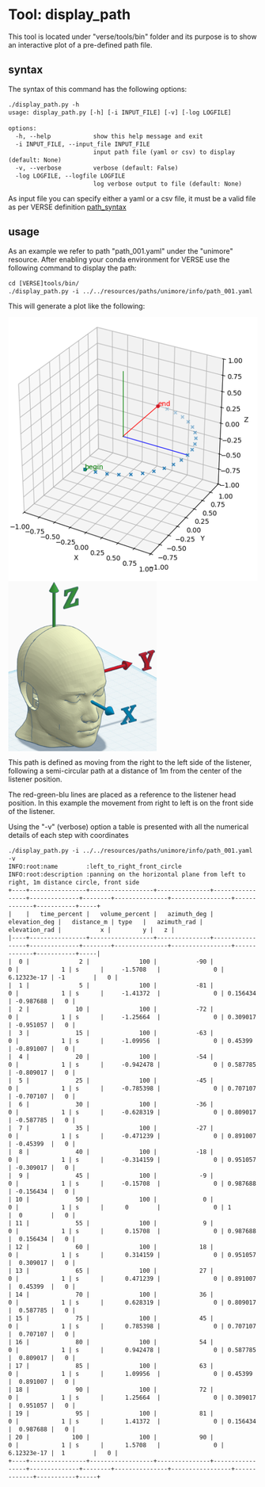 # Tool: display_path

This tool is located under "verse/tools/bin" folder and its purpose is to show an interactive plot of a pre-defined path file.

## syntax
The syntax of this command has the following options:

```
./display_path.py -h
usage: display_path.py [-h] [-i INPUT_FILE] [-v] [-log LOGFILE]

options:
  -h, --help            show this help message and exit
  -i INPUT_FILE, --input_file INPUT_FILE
                        input path file (yaml or csv) to display (default: None)
  -v, --verbose         verbose (default: False)
  -log LOGFILE, --logfile LOGFILE
                        log verbose output to file (default: None)
```

As input file you can specify either a yaml or a csv file, it must be a valid file as per VERSE definition [path_syntax](path_syntax.md)

## usage
As an example we refer to path "path_001.yaml" under the "unimore" resource.
After enabling your conda environment for VERSE use the following command to display the path:

```
cd [VERSE]tools/bin/
./display_path.py -i ../../resources/paths/unimore/info/path_001.yaml
```

This will generate a plot like the following:

<img src="/docs/pics/path_001.png" align="left" width="517px"/>
<img src="/docs/pics/OpenAural.png" align="left" width="300px"/>
<br clear="left"/>

This path is defined as moving from the right to the left side of the listener, following a semi-circular path at a distance of 1m from the center of the listener position.

The red-green-blu lines are placed as a reference to the listener head position. In this example the movement from right to left is on the front side of the listener.

Using the "-v" (verbose) option a table is presented with all the numerical details of each step with coordinates

```
./display_path.py -i ../../resources/paths/unimore/info/path_001.yaml -v
INFO:root:name        :left_to_right_front_circle
INFO:root:description :panning on the horizontal plane from left to right, 1m distance circle, front side
+----+----------------+------------------+---------------+-----------------+--------------+--------+---------------+-----------------+-------------+-----------+-----+
|    |   time_percent |   volume_percent |   azimuth_deg |   elevation_deg |   distance_m | type   |   azimuth_rad |   elevation_rad |           x |         y |   z |
|----+----------------+------------------+---------------+-----------------+--------------+--------+---------------+-----------------+-------------+-----------+-----|
|  0 |              2 |              100 |           -90 |               0 |            1 | s      |     -1.5708   |               0 | 6.12323e-17 | -1        |   0 |
|  1 |              5 |              100 |           -81 |               0 |            1 | s      |     -1.41372  |               0 | 0.156434    | -0.987688 |   0 |
|  2 |             10 |              100 |           -72 |               0 |            1 | s      |     -1.25664  |               0 | 0.309017    | -0.951057 |   0 |
|  3 |             15 |              100 |           -63 |               0 |            1 | s      |     -1.09956  |               0 | 0.45399     | -0.891007 |   0 |
|  4 |             20 |              100 |           -54 |               0 |            1 | s      |     -0.942478 |               0 | 0.587785    | -0.809017 |   0 |
|  5 |             25 |              100 |           -45 |               0 |            1 | s      |     -0.785398 |               0 | 0.707107    | -0.707107 |   0 |
|  6 |             30 |              100 |           -36 |               0 |            1 | s      |     -0.628319 |               0 | 0.809017    | -0.587785 |   0 |
|  7 |             35 |              100 |           -27 |               0 |            1 | s      |     -0.471239 |               0 | 0.891007    | -0.45399  |   0 |
|  8 |             40 |              100 |           -18 |               0 |            1 | s      |     -0.314159 |               0 | 0.951057    | -0.309017 |   0 |
|  9 |             45 |              100 |            -9 |               0 |            1 | s      |     -0.15708  |               0 | 0.987688    | -0.156434 |   0 |
| 10 |             50 |              100 |             0 |               0 |            1 | s      |      0        |               0 | 1           |  0        |   0 |
| 11 |             55 |              100 |             9 |               0 |            1 | s      |      0.15708  |               0 | 0.987688    |  0.156434 |   0 |
| 12 |             60 |              100 |            18 |               0 |            1 | s      |      0.314159 |               0 | 0.951057    |  0.309017 |   0 |
| 13 |             65 |              100 |            27 |               0 |            1 | s      |      0.471239 |               0 | 0.891007    |  0.45399  |   0 |
| 14 |             70 |              100 |            36 |               0 |            1 | s      |      0.628319 |               0 | 0.809017    |  0.587785 |   0 |
| 15 |             75 |              100 |            45 |               0 |            1 | s      |      0.785398 |               0 | 0.707107    |  0.707107 |   0 |
| 16 |             80 |              100 |            54 |               0 |            1 | s      |      0.942478 |               0 | 0.587785    |  0.809017 |   0 |
| 17 |             85 |              100 |            63 |               0 |            1 | s      |      1.09956  |               0 | 0.45399     |  0.891007 |   0 |
| 18 |             90 |              100 |            72 |               0 |            1 | s      |      1.25664  |               0 | 0.309017    |  0.951057 |   0 |
| 19 |             95 |              100 |            81 |               0 |            1 | s      |      1.41372  |               0 | 0.156434    |  0.987688 |   0 |
| 20 |            100 |              100 |            90 |               0 |            1 | s      |      1.5708   |               0 | 6.12323e-17 |  1        |   0 |
+----+----------------+------------------+---------------+-----------------+--------------+--------+---------------+-----------------+-------------+-----------+-----+
```
